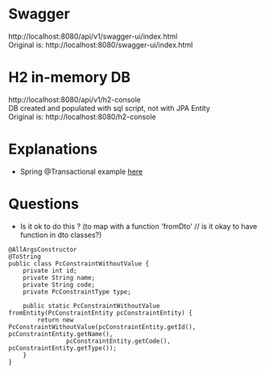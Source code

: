# Swagger
http://localhost:8080/api/v1/swagger-ui/index.html<br>
Original is: http://localhost:8080/swagger-ui/index.html

# H2 in-memory DB
http://localhost:8080/api/v1/h2-console<br>
DB created and populated with sql script, not with JPA Entity<br>
Original is: http://localhost:8080/h2-console

# Explanations
- Spring @Transactional example [here](https://stackoverflow.com/questions/8490852/spring-transactional-isolation-propagation)

# Questions
- Is it ok to do this ? (to map with a function 'fromDto' // is it okay to have function in dto classes?)
```@Data
@AllArgsConstructor
@ToString
public class PcConstraintWithoutValue {
    private int id;
    private String name;
    private String code;
    private PcConstraintType type;

    public static PcConstraintWithoutValue fromEntity(PcConstraintEntity pcConstraintEntity) {
        return new PcConstraintWithoutValue(pcConstraintEntity.getId(), pcConstraintEntity.getName(),
                pcConstraintEntity.getCode(), pcConstraintEntity.getType());
    }
}
```
